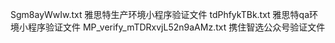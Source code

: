 Sgm8ayWwIw.txt 雅思特生产环境小程序验证文件
tdPhfykTBk.txt 雅思特qa环境小程序验证文件
MP_verify_mTDRxvjL52n9aAMz.txt 携住智选公众号验证文件